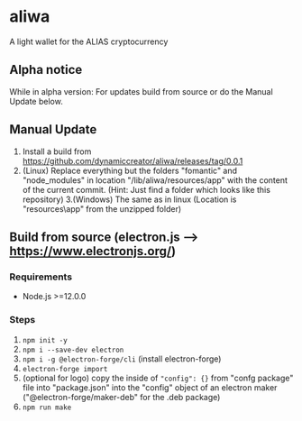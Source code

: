 # aliwa
A light wallet for the ALIAS cryptocurrency

## Alpha notice
While in alpha version: For updates build from source or do the Manual Update below.

## Manual Update
1. Install a build from https://github.com/dynamiccreator/aliwa/releases/tag/0.0.1
2. (Linux) Replace everything but the folders  "fomantic" and "node_modules" in location "/lib/aliwa/resources/app" with the content of the current commit.
(Hint: Just find a folder which looks like this repository)
3.(Windows) The same as in linux (Location is "resources\app" from the unzipped folder) 


## Build from source (electron.js --> https://www.electronjs.org/)

### Requirements

* Node.js >=12.0.0

### Steps

1. `npm init -y`
2. `npm i --save-dev electron`
3. `npm i -g @electron-forge/cli` (install electron-forge)
4. `electron-forge import`
5. (optional for logo) copy the inside of `"config": {}` from  "confg package" file into "package.json" into 
   the "config" object of an electron maker ("@electron-forge/maker-deb" for the .deb package)
6. `npm run make`

